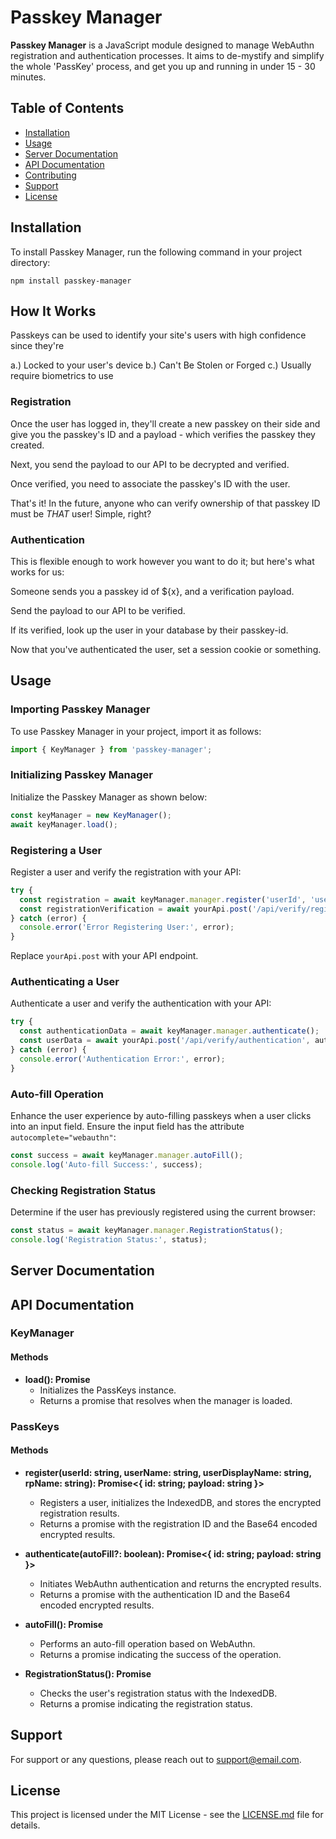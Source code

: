 # Passkey Manager

**Passkey Manager** is a JavaScript module designed to manage WebAuthn registration and authentication processes. It aims to de-mystify and simplify the whole 'PassKey' process, and get you up and running in under 15 - 30 minutes.

## Table of Contents
- [Installation](#installation)
- [Usage](#usage)
- [Server Documentation](#server-documentation)
- [API Documentation](#api-documentation)
- [Contributing](#contributing)
- [Support](#support)
- [License](#license)

## Installation

To install Passkey Manager, run the following command in your project directory:

```
npm install passkey-manager
```

## How It Works

Passkeys can be used to identify your site's users with high confidence since they're

a.) Locked to your user's device
b.) Can't Be Stolen or Forged
c.) Usually require biometrics to use

### Registration

Once the user has logged in, they'll create a new passkey on their side and give you the passkey's ID and a payload - which verifies the passkey they created.

Next, you send the payload to our API to be decrypted and verified.

Once verified, you need to associate the passkey's ID with the user.

That's it! In the future, anyone who can verify ownership of that passkey ID must be _THAT_ user! Simple, right?

### Authentication

This is flexible enough to work however you want to do it; but here's what works for us:

Someone sends you a passkey id of ${x}, and a verification payload.

Send the payload to our API to be verified.

If its verified, look up the user in your database by their passkey-id.

Now that you've authenticated the user, set a session cookie or something.

## Usage

### Importing Passkey Manager

To use Passkey Manager in your project, import it as follows:

```javascript
import { KeyManager } from 'passkey-manager';
```

### Initializing Passkey Manager

Initialize the Passkey Manager as shown below:

```javascript
const keyManager = new KeyManager();
await keyManager.load();
```

### Registering a User

Register a user and verify the registration with your API:

```javascript
try {
  const registration = await keyManager.manager.register('userId', 'userName', 'userDisplayName', 'rpName');
  const registrationVerification = await yourApi.post('/api/verify/registration', registration);
} catch (error) {
  console.error('Error Registering User:', error);
}
```
Replace `yourApi.post` with your API endpoint.

### Authenticating a User

Authenticate a user and verify the authentication with your API:

```javascript
try {
  const authenticationData = await keyManager.manager.authenticate();
  const userData = await yourApi.post('/api/verify/authentication', authenticationData);
} catch (error) {
  console.error('Authentication Error:', error);
}
```

### Auto-fill Operation

Enhance the user experience by auto-filling passkeys when a user clicks into an input field. Ensure the input field has the attribute `autocomplete="webauthn"`:

```javascript
const success = await keyManager.manager.autoFill();
console.log('Auto-fill Success:', success);
```

### Checking Registration Status

Determine if the user has previously registered using the current browser:

```javascript
const status = await keyManager.manager.RegistrationStatus();
console.log('Registration Status:', status);
```

## Server Documentation



## API Documentation

### KeyManager

#### Methods

- **load(): Promise<void>**
  - Initializes the PassKeys instance.
  - Returns a promise that resolves when the manager is loaded.

### PassKeys

#### Methods

- **register(userId: string, userName: string, userDisplayName: string, rpName: string): Promise<{ id: string; payload: string }>**
  - Registers a user, initializes the IndexedDB, and stores the encrypted registration results.
  - Returns a promise with the registration ID and the Base64 encoded encrypted results.

- **authenticate(autoFill?: boolean): Promise<{ id: string; payload: string }>**
  - Initiates WebAuthn authentication and returns the encrypted results.
  - Returns a promise with the authentication ID and the Base64 encoded encrypted results.

- **autoFill(): Promise<boolean>**
  - Performs an auto-fill operation based on WebAuthn.
  - Returns a promise indicating the success of the operation.

- **RegistrationStatus(): Promise<string>**
  - Checks the user's registration status with the IndexedDB.
  - Returns a promise indicating the registration status.

## Support

For support or any questions, please reach out to [support@email.com](mailto:support@email.com).

## License

This project is licensed under the MIT License - see the [LICENSE.md](LICENSE.md) file for details.
